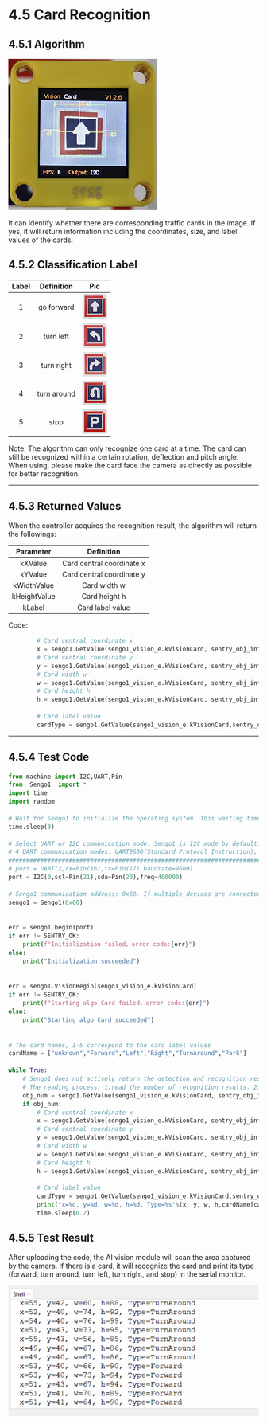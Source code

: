 # 4.5 Card Recognition

## 4.5.1 Algorithm

![15](./media/15.png)

It can identify whether there are corresponding traffic cards in the image. If yes, it will return information including the coordinates, size, and label values of the cards.

## 4.5.2 Classification Label

| Label | Definition  |           Pic           |
| :---: | :---------: | :---------------------: |
|   1   | go forward  | ![007](./media/007.png) |
|   2   |  turn left  | ![001](./media/001.png) |
|   3   | turn right  | ![002](./media/002.png) |
|   4   | turn around | ![004](./media/004.png) |
|   5   |    stop     | ![003](./media/003.png) |

Note: The algorithm can only recognize one card at a time. The card can still be recognized within a certain rotation, deflection and pitch angle. When using, please make the card face the camera as directly as possible for better recognition.

----------------------

## 4.5.3 Returned Values

When the controller acquires the recognition result, the algorithm will return the followings:

|  Parameter   |        Definition         |
| :----------: | :-----------------------: |
|   kXValue    | Card central coordinate x |
|   kYValue    | Card central coordinate y |
| kWidthValue  |       Card width w        |
| kHeightValue |       Card height h       |
|    kLabel    |     Card label value      |

Code:

```python
        # Card central coordinate x 
        x = sengo1.GetValue(sengo1_vision_e.kVisionCard, sentry_obj_info_e.kXValue)
        # Card central coordinate y
        y = sengo1.GetValue(sengo1_vision_e.kVisionCard, sentry_obj_info_e.kYValue)
        # Card width w
        w = sengo1.GetValue(sengo1_vision_e.kVisionCard, sentry_obj_info_e.kWidthValue)
        # Card height h
        h = sengo1.GetValue(sengo1_vision_e.kVisionCard, sentry_obj_info_e.kHeightValue)
        
        # Card label value
        cardType = sengo1.GetValue(sengo1_vision_e.kVisionCard,sentry_obj_info_e.kLabel)      
```

------------

## 4.5.4 Test Code

```python
from machine import I2C,UART,Pin
from  Sengo1  import *
import time
import random

# Wait for Sengo1 to initialize the operating system. This waiting time cannot be removed to prevent the situation where the controller has already developed and sent instructions before Sengo1 has been fully initialized
time.sleep(3)

# Select UART or I2C communication mode. Sengo1 is I2C mode by default. You can change it by just pressing the mode button.
# 4 UART communication modes: UART9600(Standard Protocol Instruction); UART57600(Standard Protocol Instruction), UART115200(Standard Protocol Instruction); Simple9600(Simple Protocol Instruction)
#########################################################################################################
# port = UART(2,rx=Pin(16),tx=Pin(17),baudrate=9600)
port = I2C(0,scl=Pin(21),sda=Pin(20),freq=400000)

# Sengo1 communication address: 0x60. If multiple devices are connected to the I2C bus, please avoid address conflicts.
sengo1 = Sengo1(0x60)


err = sengo1.begin(port)
if err != SENTRY_OK:
    print(f"Initialization failed，error code:{err}")
else:
    print("Initialization succeeded")
 
 
err = sengo1.VisionBegin(sengo1_vision_e.kVisionCard)
if err != SENTRY_OK:
    print(f"Starting algo Card failed，error code:{err}")
else:
    print("Starting algo Card succeeded")
    

# The card names, 1-5 correspond to the card label values
cardName = ["unknown","Forward","Left","Right","TurnAround","Park"]

while True:
    # Sengo1 does not actively return the detection and recognition results; it requires the main control board to send instructions for reading.
    # The reading process: 1.read the number of recognition results. 2.After receiving the instruction, Sengo1 will refresh the result data. 3.If the number of results is not zero, the board will then send instructions to read the relevant information. (Please be sure to build the program according to this process.)
    obj_num = sengo1.GetValue(sengo1_vision_e.kVisionCard, sentry_obj_info_e.kStatus)
    if obj_num:
        # Card central coordinate x 
        x = sengo1.GetValue(sengo1_vision_e.kVisionCard, sentry_obj_info_e.kXValue)
        # Card central coordinate y
        y = sengo1.GetValue(sengo1_vision_e.kVisionCard, sentry_obj_info_e.kYValue)
        # Card width w
        w = sengo1.GetValue(sengo1_vision_e.kVisionCard, sentry_obj_info_e.kWidthValue)
        # Card height h
        h = sengo1.GetValue(sengo1_vision_e.kVisionCard, sentry_obj_info_e.kHeightValue)
        
        # Card label value
        cardType = sengo1.GetValue(sengo1_vision_e.kVisionCard,sentry_obj_info_e.kLabel)      
        print("x=%d, y=%d, w=%d, h=%d, Type=%s"%(x, y, w, h,cardName[cardType]))
        time.sleep(0.2)
```

## 4.5.5 Test Result

After uploading the code, the AI vision module will scan the area captured by the camera. If there is a card, it will recognize the card and print its type (forward, turn around, turn left, turn right, and stop) in the serial monitor. 

![b8](./media/b8.png)

